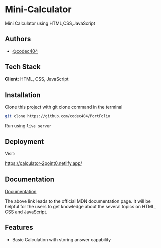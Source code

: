 
# Mini-Calculator
Mini Calculator using HTML,CSS,JavaScript
## Authors

- [@codec404](https://github.com/codec404)


## Tech Stack

**Client:** HTML, CSS, JavaScript



## Installation

Clone this project with git clone command in the terminal

```bash
git clone https://github.com/codec404/PortFolio
```
Run using `live server`
## Deployment

Visit:

 https://calculator-2point0.netlify.app/
## Documentation

[Documentation](https://developer.mozilla.org/en-US/docs/Learn)

The above link leads to the official MDN documentation page. It will be helpful for the users to get knowledge about the several topics on HTML, CSS and JavaScript.
## Features

- Basic Calculation with storing answer capability




